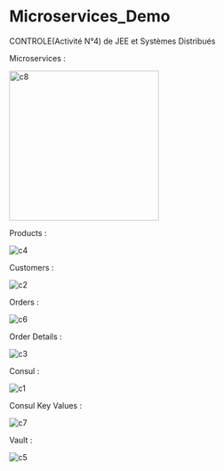 # Microservices_Demo
CONTROLE(Activité N°4) de JEE et Systèmes Distribués

Microservices : 

<img width="269" alt="c8" src="https://github.com/imadett88/Microservices_E-Commerce/assets/83021588/087b04b1-3ecd-4c1e-9cea-d7deb158d66c">

Products :

![c4](https://github.com/imadett88/Microservices_E-Commerce/assets/83021588/d518fd34-e6ef-40ed-9bd3-e9296982eb33)

Customers :

![c2](https://github.com/imadett88/Microservices_E-Commerce/assets/83021588/2c01d1c5-343a-4abd-9cfc-d12027ff264b)

Orders :

![c6](https://github.com/imadett88/Microservices_E-Commerce/assets/83021588/29147687-c04c-4b90-b33a-3dd7c95295d7)

Order Details :

![c3](https://github.com/imadett88/Microservices_E-Commerce/assets/83021588/f9d5153f-d566-4a55-95ce-dcf0fc878f8f)

Consul :

![c1](https://github.com/imadett88/Microservices_E-Commerce/assets/83021588/af70a6aa-5bb7-4ca0-819e-afaf95645fd8)

Consul Key Values :

![c7](https://github.com/imadett88/Microservices_E-Commerce/assets/83021588/6e92664c-82cb-48f6-a068-604140752e0c)

Vault :

![c5](https://github.com/imadett88/Microservices_E-Commerce/assets/83021588/4428fef6-e491-4e50-8af6-4d5a28e20d63)






